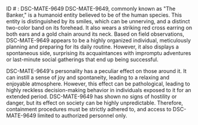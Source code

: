 ID # : DSC-MATE-9649
DSC-MATE-9649, commonly known as "The Banker," is a humanoid entity believed to be of the human species. This entity is distinguished by its smiles, which can be unnerving, and a distinct two-color band on its forehead. It also wears a striking red cross earring on both ears and a gold chain around its neck. Based on field observations, DSC-MATE-9649 appears to be a highly organized individual, meticulously planning and preparing for its daily routine. However, it also displays a spontaneous side, surprising its acquaintances with impromptu adventures or last-minute social gatherings that end up being successful.

DSC-MATE-9649's personality has a peculiar effect on those around it. It can instill a sense of joy and spontaneity, leading to a relaxing and enjoyable atmosphere. However, this effect can be pathological, leading to highly reckless decision-making behavior in individuals exposed to it for an extended period. DSC-MATE-9649 has shown no signs of hostility or danger, but its effect on society can be highly unpredictable. Therefore, containment procedures must be strictly adhered to, and access to DSC-MATE-9649 limited to authorized personnel only.